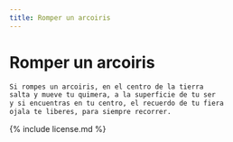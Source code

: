 ```yaml
---
title: Romper un arcoiris
---
```


# Romper un arcoiris

```markdown
Si rompes un arcoiris, en el centro de la tierra
salta y mueve tu quimera, a la superficie de tu ser
y si encuentras en tu centro, el recuerdo de tu fiera
ojala te liberes, para siempre recorrer.
```

{% include license.md %}
